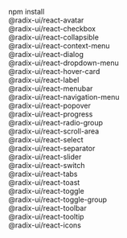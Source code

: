 npm install \
@radix-ui/react-avatar \
@radix-ui/react-checkbox \
@radix-ui/react-collapsible \
@radix-ui/react-context-menu \
@radix-ui/react-dialog \
@radix-ui/react-dropdown-menu \
@radix-ui/react-hover-card \
@radix-ui/react-label \
@radix-ui/react-menubar \
@radix-ui/react-navigation-menu \
@radix-ui/react-popover \
@radix-ui/react-progress \
@radix-ui/react-radio-group \
@radix-ui/react-scroll-area \
@radix-ui/react-select \
@radix-ui/react-separator \
@radix-ui/react-slider \
@radix-ui/react-switch \
@radix-ui/react-tabs \
@radix-ui/react-toast \
@radix-ui/react-toggle \
@radix-ui/react-toggle-group \
@radix-ui/react-toolbar \
@radix-ui/react-tooltip \
@radix-ui/react-icons
